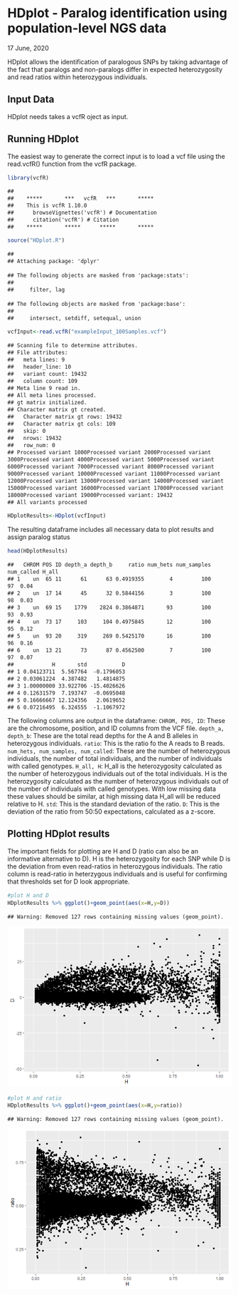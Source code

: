 HDplot - Paralog identification using population-level NGS data
================
17 June, 2020

<!-- README.md is generated from README.Rmd. Please edit that file -->

HDplot allows the identification of paralogous SNPs by taking advantage
of the fact that paralogs and non-paralogs differ in expected
heterozygosity and read ratios within heterozygous individuals.

## Input Data

HDplot needs takes a vcfR oject as input.

## Running HDplot

The easiest way to generate the correct input is to load a vcf file
using the read.vcfR() function from the vcfR package.

``` r
library(vcfR)
```

    ## 
    ##    *****       ***   vcfR   ***       *****
    ##    This is vcfR 1.10.0 
    ##      browseVignettes('vcfR') # Documentation
    ##      citation('vcfR') # Citation
    ##    *****       *****      *****       *****

``` r
source("HDplot.R")
```

    ## 
    ## Attaching package: 'dplyr'

    ## The following objects are masked from 'package:stats':
    ## 
    ##     filter, lag

    ## The following objects are masked from 'package:base':
    ## 
    ##     intersect, setdiff, setequal, union

``` r
vcfInput<-read.vcfR("exampleInput_100Samples.vcf")
```

    ## Scanning file to determine attributes.
    ## File attributes:
    ##   meta lines: 9
    ##   header_line: 10
    ##   variant count: 19432
    ##   column count: 109
    ## Meta line 9 read in.
    ## All meta lines processed.
    ## gt matrix initialized.
    ## Character matrix gt created.
    ##   Character matrix gt rows: 19432
    ##   Character matrix gt cols: 109
    ##   skip: 0
    ##   nrows: 19432
    ##   row_num: 0
    ## Processed variant 1000Processed variant 2000Processed variant 3000Processed variant 4000Processed variant 5000Processed variant 6000Processed variant 7000Processed variant 8000Processed variant 9000Processed variant 10000Processed variant 11000Processed variant 12000Processed variant 13000Processed variant 14000Processed variant 15000Processed variant 16000Processed variant 17000Processed variant 18000Processed variant 19000Processed variant: 19432
    ## All variants processed

``` r
HDplotResults<-HDplot(vcfInput)
```

The resulting dataframe includes all necessary data to plot results and
assign paralog status

``` r
head(HDplotResults)
```

    ##   CHROM POS ID depth_a depth_b     ratio num_hets num_samples num_called H_all
    ## 1    un  65 11      61      63 0.4919355        4         100         97  0.04
    ## 2    un  17 14      45      32 0.5844156        3         100         98  0.03
    ## 3    un  69 15    1779    2824 0.3864871       93         100         93  0.93
    ## 4    un  73 17     103     104 0.4975845       12         100         95  0.12
    ## 5    un  93 20     319     269 0.5425170       16         100         96  0.16
    ## 6    un  13 21      73      87 0.4562500        7         100         97  0.07
    ##            H       std           D
    ## 1 0.04123711  5.567764  -0.1796053
    ## 2 0.03061224  4.387482   1.4814875
    ## 3 1.00000000 33.922706 -15.4026626
    ## 4 0.12631579  7.193747  -0.0695048
    ## 5 0.16666667 12.124356   2.0619652
    ## 6 0.07216495  6.324555  -1.1067972

The following columns are output in the dataframe: `CHROM, POS, ID`:
These are the chromosome, position, and ID columns from the VCF file.
`depth_a, depth_b`: These are the total read depths for the A and B
alleles in heterozygous individuals. `ratio`: This is the ratio fo the A
reads to B reads. `num_hets, num_samples, num_called`: These are the
number of heterozygous individuals, the number of total individuals, and
the number of individuals with called genotypes. `H_all, H`: H\_all is
the heterozygosity calculated as the number of heterozygous individuals
out of the total individuals. H is the heterozygosity calculated as the
number of heterozygous individuals out of the number of individuals with
called genotypes. With low missing data these values should be similar,
at high missing data H\_all will be reduced relative to H. `std`: This
is the standard deviation of the ratio. `D`: This is the deviation of
the ratio from 50:50 expectations, calculated as a z-score.

## Plotting HDplot results

The important fields for plotting are H and D (ratio can also be an
informative alternative to D). H is the heterozygosity for each SNP
while D is the deviation from even read-ratios in heterozygous
individuals. The ratio column is read-ratio in heterzygous individuals
and is useful for confirming that thresholds set for D look appropriate.

``` r
#plot H and D
HDplotResults %>% ggplot()+geom_point(aes(x=H,y=D))
```

    ## Warning: Removed 127 rows containing missing values (geom_point).

![](tools/Plotting%20Results-1.png)<!-- -->

``` r
#plot H and ratio
HDplotResults %>% ggplot()+geom_point(aes(x=H,y=ratio))
```

    ## Warning: Removed 127 rows containing missing values (geom_point).

![](tools/Plotting%20Results-2.png)<!-- -->
